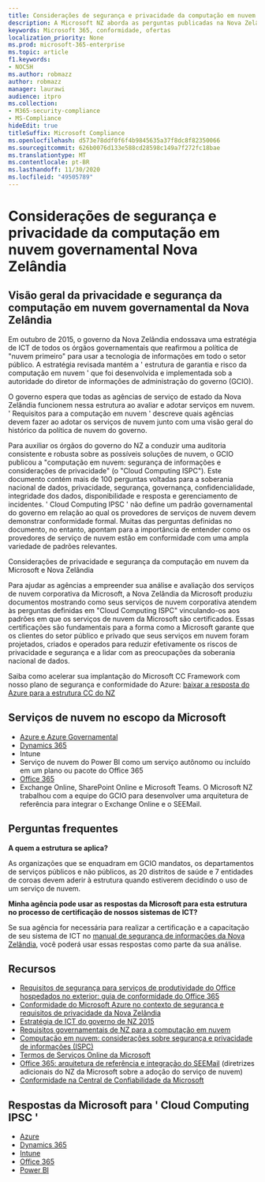 ```yaml
---
title: Considerações de segurança e privacidade da computação em nuvem governamental Nova Zelândia
description: A Microsoft NZ aborda as perguntas publicadas na Nova Zelândia estrutura de computação em nuvem.
keywords: Microsoft 365, conformidade, ofertas
localization_priority: None
ms.prod: microsoft-365-enterprise
ms.topic: article
f1.keywords:
- NOCSH
ms.author: robmazz
author: robmazz
manager: laurawi
audience: itpro
ms.collection:
- M365-security-compliance
- MS-Compliance
hideEdit: true
titleSuffix: Microsoft Compliance
ms.openlocfilehash: d573e78ddf0f6f4b9845635a37f8dc8f82350066
ms.sourcegitcommit: 626b0076d133e588cd28598c149a7f272fc18bae
ms.translationtype: MT
ms.contentlocale: pt-BR
ms.lasthandoff: 11/30/2020
ms.locfileid: "49505789"
---
```

# <a name="new-zealand-government-cloud-computing-security-and-privacy-considerations"></a>Considerações de segurança e privacidade da computação em nuvem governamental Nova Zelândia

## <a name="new-zealand-government-cloud-computing-security-and-privacy-overview"></a>Visão geral da privacidade e segurança da computação em nuvem governamental da Nova Zelândia

Em outubro de 2015, o governo da Nova Zelândia endossava uma estratégia de ICT de todos os órgãos governamentais que reafirmou a política de "nuvem primeiro" para usar a tecnologia de informações em todo o setor público. A estratégia revisada mantém a ' estrutura de garantia e risco da computação em nuvem ' que foi desenvolvida e implementada sob a autoridade do diretor de informações de administração do governo (GCIO).

O governo espera que todas as agências de serviço de estado da Nova Zelândia funcionem nessa estrutura ao avaliar e adotar serviços em nuvem. ' Requisitos para a computação em nuvem ' descreve quais agências devem fazer ao adotar os serviços de nuvem junto com uma visão geral do histórico da política de nuvem do governo.

Para auxiliar os órgãos do governo do NZ a conduzir uma auditoria consistente e robusta sobre as possíveis soluções de nuvem, o GCIO publicou a "computação em nuvem: segurança de informações e considerações de privacidade" (o "Cloud Computing ISPC"). Este documento contém mais de 100 perguntas voltadas para a soberania nacional de dados, privacidade, segurança, governança, confidencialidade, integridade dos dados, disponibilidade e resposta e gerenciamento de incidentes. ' Cloud Computing IPSC ' não define um padrão governamental do governo em relação ao qual os provedores de serviços de nuvem devem demonstrar conformidade formal. Muitas das perguntas definidas no documento, no entanto, apontam para a importância de entender como os provedores de serviço de nuvem estão em conformidade com uma ampla variedade de padrões relevantes.

Considerações de privacidade e segurança da computação em nuvem da Microsoft e Nova Zelândia

Para ajudar as agências a empreender sua análise e avaliação dos serviços de nuvem corporativa da Microsoft, a Nova Zelândia da Microsoft produziu documentos mostrando como seus serviços de nuvem corporativa atendem às perguntas definidas em "Cloud Computing ISPC" vinculando-os aos padrões em que os serviços de nuvem da Microsoft são certificados. Essas certificações são fundamentais para a forma como a Microsoft garante que os clientes do setor público e privado que seus serviços em nuvem foram projetados, criados e operados para reduzir efetivamente os riscos de privacidade e segurança e a lidar com as preocupações da soberania nacional de dados.

Saiba como acelerar sua implantação do Microsoft CC Framework com nosso plano de segurança e conformidade do Azure: [baixar a resposta do Azure para a estrutura CC do NZ](https://gallery.technet.microsoft.com/Response-to-GCIO-Cloud-e117bbb9)

## <a name="microsoft-in-scope-cloud-services"></a>Serviços de nuvem no escopo da Microsoft

- [Azure e Azure Governamental](https://aka.ms/AzureCompliance)
- [Dynamics 365](https://aka.ms/d365-compliance-list)
- Intune
- Serviço de nuvem do Power BI como um serviço autônomo ou incluído em um plano ou pacote do Office 365
- [Office 365](https://go.microsoft.com/fwlink/p/?LinkID=2077751)
- Exchange Online, SharePoint Online e Microsoft Teams. O Microsoft NZ trabalhou com a equipe do GCIO para desenvolver uma arquitetura de referência para integrar o Exchange Online e o SEEMail.

## <a name="frequently-asked-questions"></a>Perguntas frequentes

**A quem a estrutura se aplica?**

As organizações que se enquadram em GCIO mandatos, os departamentos de serviços públicos e não públicos, as 20 distritos de saúde e 7 entidades de coroas devem aderir à estrutura quando estiverem decidindo o uso de um serviço de nuvem.

**Minha agência pode usar as respostas da Microsoft para esta estrutura no processo de certificação de nossos sistemas de ICT?**

Se sua agência for necessária para realizar a certificação e a capacitação de seu sistema de ICT no [manual de segurança de informações da Nova Zelândia](https://go.microsoft.com/fwlink/p/?linkid=2099496), você poderá usar essas respostas como parte da sua análise.

## <a name="resources"></a>Recursos

- [Requisitos de segurança para serviços de produtividade do Office hospedados no exterior: guia de conformidade do Office 365](https://aka.ms/o365-gcio-conformance-guidance)
- [Conformidade do Microsoft Azure no contexto de segurança e requisitos de privacidade da Nova Zelândia](https://aka.ms/azurecompliancenewzealand)
- [Estratégia de ICT do governo de NZ 2015](https://www.ict.govt.nz/strategy-and-action-plan/strategy/)
- [Requisitos governamentais de NZ para a computação em nuvem](https://aka.ms/NZ-Cloud-Requirements)
- [Computação em nuvem: considerações sobre segurança e privacidade de informações (ISPC)](https://www.digital.govt.nz/standards-and-guidance/technology-and-architecture/cloud-services/)
- [Termos de Serviços Online da Microsoft](https://aka.ms/Online-Services-Terms)
- [Office 365: arquitetura de referência e integração do SEEMail](https://download.microsoft.com/download/8/5/9/859CDCEE-D293-47D8-9B6A-670B108B48E1/Microsoft_Office_365_white_paper_EN_US.pdf) (diretrizes adicionais do NZ da Microsoft sobre a adoção do serviço de nuvem)
- [Conformidade na Central de Confiabilidade da Microsoft](https://www.microsoft.com/trust-center/compliance/compliance-overview)

## <a name="microsoft-responses-to-cloud-computing-ipsc"></a>Respostas da Microsoft para ' Cloud Computing IPSC '

- [Azure](https://aka.ms/Azure-NZ-response)
- [Dynamics 365](https://aka.ms/d365-nz-response)
- [Intune](https://aka.ms/Intune-NZ-response)
- [Office 365](https://aka.ms/O365-NZ-Response)
- [Power BI](https://download.microsoft.com/download/5/1/7/51726B9B-2E76-49C4-9D4F-A36BF025CB93/Response-to-GCIO-105-questions-Power-BI.pdf)
